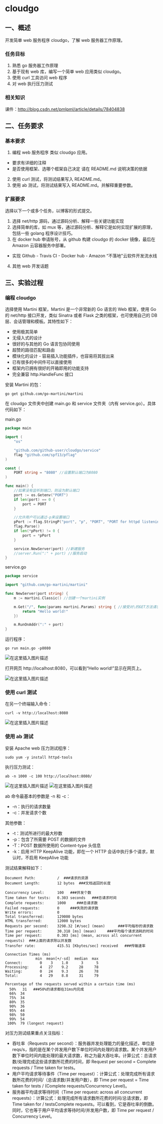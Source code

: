 # cloudgo

## 一、概述
开发简单 web 服务程序 cloudgo，了解 web 服务器工作原理。

### 任务目标
1. 熟悉 go 服务器工作原理
2. 基于现有 web 库，编写一个简单 web 应用类似 cloudgo。
3. 使用 curl 工具访问 web 程序
4. 对 web 执行压力测试

### 相关知识
课件：http://blog.csdn.net/pmlpml/article/details/78404838

## 二、任务要求
### 基本要求
1. 编程 web 服务程序 类似 cloudgo 应用。
+ 要求有详细的注释
+ 是否使用框架、选哪个框架自己决定 请在 README.md 说明决策的依据
2. 使用 curl 测试，将测试结果写入 README.md。
3. 使用 ab 测试，将测试结果写入 README.md。并解释重要参数。

### 扩展要求
选择以下一个或多个任务，以博客的形式提交。
1. 选择 net/http 源码，通过源码分析、解释一些关键功能实现
2. 选择简单的库，如 mux 等，通过源码分析、解释它是如何实现扩展的原理，包括一些 golang 程序设计技巧。
3. 在 docker hub 申请账号，从 github 构建 cloudgo 的 docker 镜像，最后在 Amazon 云容器服务中部署。
+ 实现 Github - Travis CI - Docker hub - Amazon “不落地"云软件开发流水线
4. 其他 web 开发话题

## 三、实验过程
### 编程 cloudgo
选择使用 Martini 框架，Martini 是一个非常新的 Go 语言的 Web 框架，使用 Go 的 net/http 接口开发，类似 Sinatra 或者 Flask 之类的框架，也可使用自己的 DB 层、会话管理和模板。其特性如下：
+ 使用极其简单
+ 无侵入式的设计
+ 很好的与其他的 Go 语言包协同使用
+ 超赞的路径匹配和路由
+ 模块化的设计 - 容易插入功能插件，也容易将其拔出来
+ 已有很多的中间件可以直接使用
+ 框架内已拥有很好的开箱即用的功能支持
+ 完全兼容 http.HandleFunc 接口

安装 Martini 的包：
```
go get github.com/go-martini/martini
```

在 cloudgo 文件夹中创建 main.go 和 service 文件夹（内有 service.go）。具体代码如下：

main.go
```go
package main

import (
	"os"

	"github.com/github-user/cloudgo/service"
	flag "github.com/spf13/pflag"
)

const (
	PORT string = "8080" //设置默认端口为8080
)

func main() {
	//如果没有监听到端口，则设为默认端口
	port := os.Getenv("PORT")
	if len(port) == 0 {
		port = PORT
	}

	//允许用户可以通过-p来设置端口
	pPort := flag.StringP("port", "p", "PORT", "PORT for httpd listening")
	flag.Parse()
	if len(*pPort) != 0 {
		port = *pPort
	}

	service.NewServer(port) //新建服务
	//server.Run(":" + port) //服务启动
}
```
service.go
```go
package service

import "github.com/go-martini/martini"

func NewServer(port string) {
	m := martini.Classic() //创建一个martini实例

	m.Get("/", func(params martini.Params) string { //接受对\的GET方法请求，第二个参数是对请求的处理方法
		return "Hello world!"
	})

	m.RunOnAddr(":" + port)
}
```
运行程序：
```
go run main.go -p8080
```
![在这里插入图片描述](https://img-blog.csdnimg.cn/2019111219482118.png)

打开网页 http://localhost:8080，可以看到“Hello world!”显示在网页上。

![在这里插入图片描述](https://img-blog.csdnimg.cn/20191112194910832.png?x-oss-process=image/watermark,type_ZmFuZ3poZW5naGVpdGk,shadow_10,text_aHR0cHM6Ly9ibG9nLmNzZG4ubmV0L3FpYW9femhhbmc=,size_16,color_FFFFFF,t_70)

### 使用 curl 测试
在另一个终端输入命令：
```
curl -v http://localhost:8080
```
![在这里插入图片描述](https://img-blog.csdnimg.cn/20191112195119790.png?x-oss-process=image/watermark,type_ZmFuZ3poZW5naGVpdGk,shadow_10,text_aHR0cHM6Ly9ibG9nLmNzZG4ubmV0L3FpYW9femhhbmc=,size_16,color_FFFFFF,t_70)

### 使用 ab 测试
安装 Apache web 压力测试程序：
```
sudo yum -y install httpd-tools
```
执行压力测试：
```
ab -n 1000 -c 100 http://localhost:8080/
```
![在这里插入图片描述](https://img-blog.csdnimg.cn/20191112195829722.png?x-oss-process=image/watermark,type_ZmFuZ3poZW5naGVpdGk,shadow_10,text_aHR0cHM6Ly9ibG9nLmNzZG4ubmV0L3FpYW9femhhbmc=,size_16,color_FFFFFF,t_70)
![在这里插入图片描述](https://img-blog.csdnimg.cn/20191112195920752.png?x-oss-process=image/watermark,type_ZmFuZ3poZW5naGVpdGk,shadow_10,text_aHR0cHM6Ly9ibG9nLmNzZG4ubmV0L3FpYW9femhhbmc=,size_16,color_FFFFFF,t_70)

ab 命令最基本的参数是 -n 和 -c：
+ -n：执行的请求数量
+ -c：并发请求个数

其他参数：
+ -t：测试所进行的最大秒数
+ -p：包含了所需要 POST 的数据的文件
+ -T：POST 数据所使用的 Content-type 头信息
+ -k：启用 HTTP KeepAlive 功能，即在一个 HTTP 会话中执行多个请求，默认时，不启用 KeepAlive 功能

测试结果解释如下：
```
Document Path:          /  ###请求的资源
Document Length:        12 bytes  ###文档返回的长度

Concurrency Level:      100   ###并发个数
Time taken for tests:   0.303 seconds   ###总请求时间
Complete requests:      1000     ###总请求数
Failed requests:        0     ###失败的请求数
Write errors:           0
Total transferred:      129000 bytes
HTML transferred:       12000 bytes
Requests per second:    3298.32 [#/sec] (mean)      ###平均每秒的请求数
Time per request:       30.318 [ms] (mean)     ###平均每个请求消耗的时间
Time per request:       0.303 [ms] (mean, across all concurrent requests)  ###上面的请求除以并发数
Transfer rate:          415.51 [Kbytes/sec] received   ###传输速率

Connection Times (ms)
              min  mean[+/-sd]  median  max
Connect:        0    3    1.0      3      5
Processing:     4   27    9.2     28     78
Waiting:        0   24    9.3     26     78
Total:          4   29    8.8     31     79

Percentage of the requests served within a certain time (ms)
  50%   31   ###50%的请求都在31ms内完成
  66%  34
  75%  34
  80%  35
  90%  36
  95%  44
  98%  50
  99%  54
 100%  79 (longest request)
```
对压力测试结果重点关注指标：
+ 吞吐率（Requests per second）：服务器并发处理能力的量化描述，单位是 reqs/s，指的是在某个并发用户数下单位时间内处理的请求数。某个并发用户数下单位时间内能处理的最大请求数，称之为最大吞吐率。计算公式：总请求数/处理完成这些请求数所花费的时间，即 Request per second = Complete requests / Time taken for tests。
+ 用户平均请求等待事件（Time per request）：计算公式：处理完成所有请求数所花费的时间/（总请求数/并发用户数），即 Time per request = Time taken for tests / (Complete requests/Concurrency Level)。
+ 服务器平均请求等待时间（Time per request: across all concurrent requests）：计算公式：处理完成所有请求数所花费的时间/总请求数，即 Time taken for / testsComplete requests。可以看到，它是吞吐率的倒数。同时，它也等于用户平均请求等待时间/并发用户数，即 Time per request / Concurrency Level。
